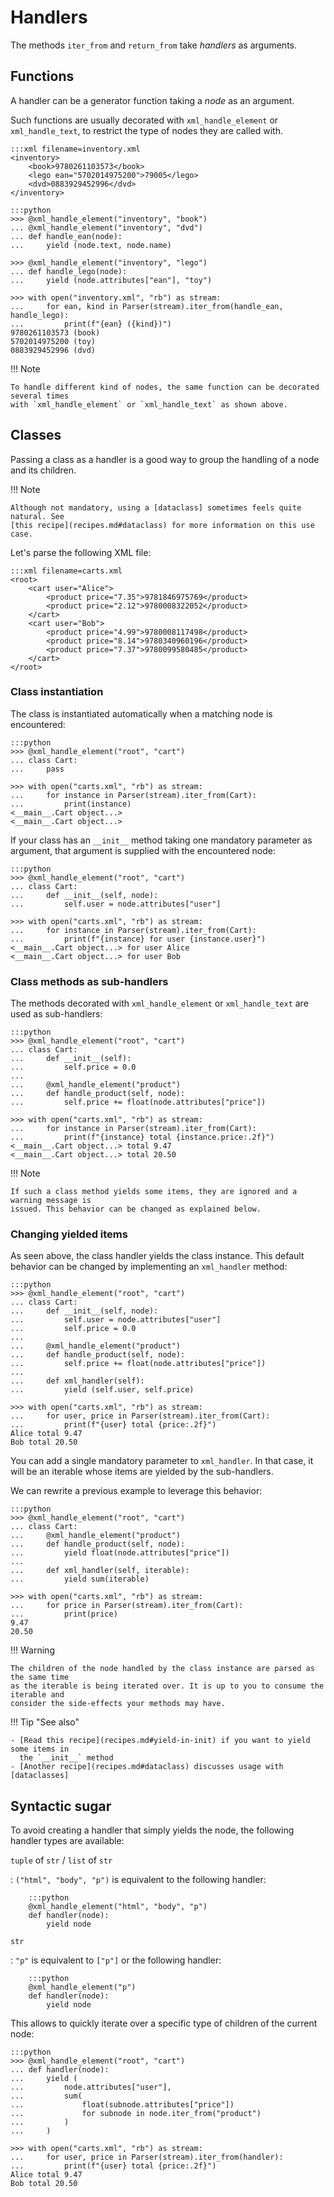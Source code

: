 # Handlers

The methods `iter_from` and `return_from` take _handlers_ as arguments.

## Functions

A handler can be a generator function taking a _node_ as an argument.

Such functions are usually decorated with `xml_handle_element` or `xml_handle_text`, to
restrict the type of nodes they are called with.

    :::xml filename=inventory.xml
    <inventory>
        <book>9780261103573</book>
        <lego ean="5702014975200">79005</lego>
        <dvd>0883929452996</dvd>
    </inventory>

<!---->

    :::python
    >>> @xml_handle_element("inventory", "book")
    ... @xml_handle_element("inventory", "dvd")
    ... def handle_ean(node):
    ...     yield (node.text, node.name)

    >>> @xml_handle_element("inventory", "lego")
    ... def handle_lego(node):
    ...     yield (node.attributes["ean"], "toy")

    >>> with open("inventory.xml", "rb") as stream:
    ...     for ean, kind in Parser(stream).iter_from(handle_ean, handle_lego):
    ...         print(f"{ean} ({kind})")
    9780261103573 (book)
    5702014975200 (toy)
    0883929452996 (dvd)

!!! Note

    To handle different kind of nodes, the same function can be decorated several times
    with `xml_handle_element` or `xml_handle_text` as shown above.

## Classes

Passing a class as a handler is a good way to group the handling of a node and its
children.

!!! Note

    Although not mandatory, using a [dataclass] sometimes feels quite natural. See
    [this recipe](recipes.md#dataclass) for more information on this use case.

[dataclass]: https://docs.python.org/3/library/dataclasses.html

Let's parse the following XML file:

    :::xml filename=carts.xml
    <root>
        <cart user="Alice">
            <product price="7.35">9781846975769</product>
            <product price="2.12">9780008322052</product>
        </cart>
        <cart user="Bob">
            <product price="4.99">9780008117498</product>
            <product price="8.14">9780340960196</product>
            <product price="7.37">9780099580485</product>
        </cart>
    </root>

### Class instantiation

The class is instantiated automatically when a matching node is encountered:

    :::python
    >>> @xml_handle_element("root", "cart")
    ... class Cart:
    ...     pass

    >>> with open("carts.xml", "rb") as stream:
    ...     for instance in Parser(stream).iter_from(Cart):
    ...         print(instance)
    <__main__.Cart object...>
    <__main__.Cart object...>

If your class has an `__init__` method taking one mandatory parameter as argument, that
argument is supplied with the encountered node:

    :::python
    >>> @xml_handle_element("root", "cart")
    ... class Cart:
    ...     def __init__(self, node):
    ...         self.user = node.attributes["user"]

    >>> with open("carts.xml", "rb") as stream:
    ...     for instance in Parser(stream).iter_from(Cart):
    ...         print(f"{instance} for user {instance.user}")
    <__main__.Cart object...> for user Alice
    <__main__.Cart object...> for user Bob

### Class methods as sub-handlers

The methods decorated with `xml_handle_element` or `xml_handle_text` are used as
sub-handlers:

    :::python
    >>> @xml_handle_element("root", "cart")
    ... class Cart:
    ...     def __init__(self):
    ...         self.price = 0.0
    ...
    ...     @xml_handle_element("product")
    ...     def handle_product(self, node):
    ...         self.price += float(node.attributes["price"])

    >>> with open("carts.xml", "rb") as stream:
    ...     for instance in Parser(stream).iter_from(Cart):
    ...         print(f"{instance} total {instance.price:.2f}")
    <__main__.Cart object...> total 9.47
    <__main__.Cart object...> total 20.50

!!! Note

    If such a class method yields some items, they are ignored and a warning message is
    issued. This behavior can be changed as explained below.

### Changing yielded items

As seen above, the class handler yields the class instance. This default behavior can be
changed by implementing an `xml_handler` method:

    :::python
    >>> @xml_handle_element("root", "cart")
    ... class Cart:
    ...     def __init__(self, node):
    ...         self.user = node.attributes["user"]
    ...         self.price = 0.0
    ...
    ...     @xml_handle_element("product")
    ...     def handle_product(self, node):
    ...         self.price += float(node.attributes["price"])
    ...
    ...     def xml_handler(self):
    ...         yield (self.user, self.price)

    >>> with open("carts.xml", "rb") as stream:
    ...     for user, price in Parser(stream).iter_from(Cart):
    ...         print(f"{user} total {price:.2f}")
    Alice total 9.47
    Bob total 20.50

You can add a single mandatory parameter to `xml_handler`. In that case, it will be an
iterable whose items are yielded by the sub-handlers.

We can rewrite a previous example to leverage this behavior:

    :::python
    >>> @xml_handle_element("root", "cart")
    ... class Cart:
    ...     @xml_handle_element("product")
    ...     def handle_product(self, node):
    ...         yield float(node.attributes["price"])
    ...
    ...     def xml_handler(self, iterable):
    ...         yield sum(iterable)

    >>> with open("carts.xml", "rb") as stream:
    ...     for price in Parser(stream).iter_from(Cart):
    ...         print(price)
    9.47
    20.50

!!! Warning

    The children of the node handled by the class instance are parsed as the same time
    as the iterable is being iterated over. It is up to you to consume the iterable and
    consider the side-effects your methods may have.

!!! Tip "See also"

    - [Read this recipe](recipes.md#yield-in-init) if you want to yield some items in
      the `__init__` method
    - [Another recipe](recipes.md#dataclass) discusses usage with [dataclasses]

[dataclasses]: https://docs.python.org/3/library/dataclasses.html

## Syntactic sugar

To avoid creating a handler that simply yields the node, the following handler types are
available:

`tuple` of `str` / `list` of `str`

: `("html", "body", "p")` is equivalent to the following handler:

        :::python
        @xml_handle_element("html", "body", "p")
        def handler(node):
            yield node

`str`

: `"p"` is equivalent to `["p"]` or the following handler:

        :::python
        @xml_handle_element("p")
        def handler(node):
            yield node

This allows to quickly iterate over a specific type of children of the current node:

    :::python
    >>> @xml_handle_element("root", "cart")
    ... def handler(node):
    ...     yield (
    ...         node.attributes["user"],
    ...         sum(
    ...             float(subnode.attributes["price"])
    ...             for subnode in node.iter_from("product")
    ...         )
    ...     )

    >>> with open("carts.xml", "rb") as stream:
    ...     for user, price in Parser(stream).iter_from(handler):
    ...         print(f"{user} total {price:.2f}")
    Alice total 9.47
    Bob total 20.50
